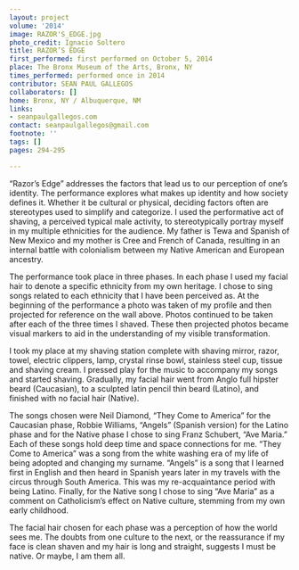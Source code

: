 ```yaml
---
layout: project
volume: '2014'
image: RAZOR'S_EDGE.jpg
photo_credit: Ignacio Soltero
title: RAZOR’S EDGE
first_performed: first performed on October 5, 2014
place: The Bronx Museum of the Arts, Bronx, NY
times_performed: performed once in 2014
contributor: SEAN PAUL GALLEGOS
collaborators: []
home: Bronx, NY / Albuquerque, NM
links:
- seanpaulgallegos.com
contact: seanpaulgallegos@gmail.com
footnote: ''
tags: []
pages: 294-295

---
```


“Razor’s Edge” addresses the factors that lead us to our perception of one’s identity. The performance explores what makes up identity and how society defines it. Whether it be cultural or physical, deciding factors often are stereotypes used to simplify and categorize. I used the performative act of shaving, a perceived typical male activity, to stereotypically portray myself in my multiple ethnicities for the audience. My father is Tewa and Spanish of New Mexico and my mother is Cree and French of Canada, resulting in an internal battle with colonialism between my Native American and European ancestry.

The performance took place in three phases. In each phase I used my facial hair to denote a specific ethnicity from my own heritage. I chose to sing songs related to each ethnicity that I have been perceived as. At the beginning of the performance a photo was taken of my profile and then projected for reference on the wall above. Photos continued to be taken after each of the three times I shaved. These then projected photos became visual markers to aid in the understanding of my visible transformation.

I took my place at my shaving station complete with shaving mirror, razor, towel, electric clippers, lamp, crystal rinse bowl, stainless steel cup, tissue and shaving cream. I pressed play for the music to accompany my songs and started shaving. Gradually, my facial hair went from Anglo full hipster beard (Caucasian), to a sculpted latin pencil thin beard (Latino), and finished with no facial hair (Native).

The songs chosen were Neil Diamond, “They Come to America” for the Caucasian phase, Robbie Williams, “Angels” (Spanish version) for the Latino phase and for the Native phase I chose to sing Franz Schubert, “Ave Maria.”  Each of these songs hold deep time and space connections for me. “They Come to America” was a song from the white washing era of my life of being adopted and changing my surname. “Angels” is a song that I learned first in English and then heard in Spanish years later in my travels with the circus through South America. This was my re-acquaintance period with being Latino. Finally, for the Native song I chose to sing “Ave Maria” as a comment on Catholicism’s effect on Native culture, stemming from my own early childhood.

The facial hair chosen for each phase was a perception of how the world sees me. The doubts from one culture to the next, or the reassurance if my face is clean shaven and my hair is long and straight, suggests I must be native. Or maybe, I am them all.
